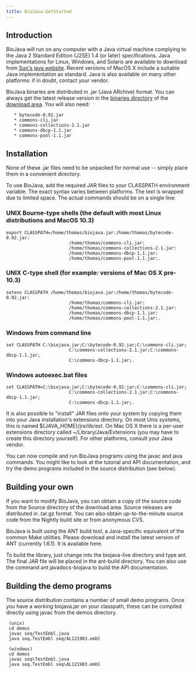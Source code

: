 ```yaml
---
title: BioJava:GetStarted
---
```


Introduction
------------

BioJava will run on any computer with a Java virtual machine complying
to the Java 2 Standard Edition (J2SE) 1.4 (or later) specifications.
Java implementations for Linux, Windows, and Solaris are available to
download from [Sun's java website](http://java.sun.com). Recent versions
of MacOS X include a suitable Java implementation as standard. Java is
also available on many other platforms: if in doubt, contact your
vendor.

BioJava binaries are distributed in .jar (Java ARchive) format. You can
always get the latest release version in the [binaries
directory](http://www.biojava.org/download/binaries) of the [download
area](http://www.biojava.org/download). You will also need:

`   * bytecode-0.92.jar`  
`   * commons-cli.jar`  
`   * commons-collections-2.1.jar`  
`   * commons-dbcp-1.1.jar`  
`   * commons-pool-1.1.jar`

Installation
------------

None of these .jar files need to be unpacked for normal use -- simply
place them in a convenient directory.

To use BioJava, add the required JAR files to your CLASSPATH environment
variable. The exact syntax varies between platforms. The text is wrapped
due to limited space. The actual commands should be on a single line:

### UNIX Bourne-type shells (the default with most Linux distributions and MacOS 10.3)

`export CLASSPATH=/home/thomas/biojava.jar:/home/thomas/bytecode-0.92.jar:`  
`                        /home/thomas/commons-cli.jar:`  
`                        /home/thomas/commons-collections-2.1.jar:`  
`                        /home/thomas/commons-dbcp-1.1.jar:`  
`                        /home/thomas/commons-pool-1.1.jar:.`

### UNIX C-type shell (for example: versions of Mac OS X pre-10.3)

`setenv CLASSPATH /home/thomas/biojava.jar:/home/thomas/bytecode-0.92.jar:`  
`                        /home/thomas/commons-cli.jar:`  
`                        /home/thomas/commons-collections-2.1.jar:`  
`                        /home/thomas/commons-dbcp-1.1.jar:`  
`                        /home/thomas/commons-pool-1.1.jar:.`

### Windows from command line

`set CLASSPATH C:\biojava.jar;C:\bytecode-0.92.jar;C:\commons-cli.jar;`  
`                        C:\commons-collections-2.1.jar;C:\commons-dbcp-1.1.jar;`  
`                        C:\commons-dbcp-1.1.jar;.`

### Windows autoexec.bat files

`set CLASSPATH=C:\biojava.jar;C:\bytecode-0.92.jar;C:\commons-cli.jar;`  
`                        C:\commons-collections-2.1.jar;C:\commons-dbcp-1.1.jar;`  
`                        C:\commons-dbcp-1.1.jar;.`

It is also possible to "install" JAR files onto your system by copying
them into your Java installation's extensions directory. On most Unix
systems, this is named ${JAVA\_HOME}/jre/lib/ext. On Mac OS X there is a
per-user extensions directory called ~/Library/Java/Extensions (you may
have to create this directory yourself). For other platforms, consult
your Java vendor.

You can now compile and run BioJava programs using the javac and java
commands. You might like to look at the tutorial and API documentation,
and try the demo programs included in the source distribution (see
below).

Building your own
-----------------

If you want to modify BioJava, you can obtain a copy of the source code
from the Source directory of the download area. Source releases are
distributed in .tar.gz format. You can also obtain up-to-the-minute
source code from the Nightly build site or from anonymous CVS.

BioJava is built using the ANT build tool, a Java-specific equivalent of
the common Make utilities. Please download and install the latest
version of ANT (currently 1.6.1). It is available here.

To build the library, just change into the biojava-live directory and
type ant. The final JAR file will be placed in the ant-build directory.
You can also use the command ant javadocs-biojava to build the API
documentation.

Building the demo programs
--------------------------

The source distribution contains a number of small demo programs. Once
you have a working biojava.jar on your classpath, these can be compiled
directly using javac from the demos directory.

` (unix)`  
` cd demos`  
` javac seq/TestEmbl.java`  
` java seq.TestEmbl seq/AL121903.embl`  
` `  
` (windows)`  
` cd demos`  
` javac seq\TestEmbl.java`  
` java seq.TestEmbl seq\AL121903.embl`
